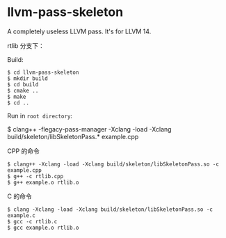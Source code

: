 # llvm-pass-skeleton

A completely useless LLVM pass.
It's for LLVM 14.

rtlib 分支下：

Build:
```shell
$ cd llvm-pass-skeleton
$ mkdir build
$ cd build
$ cmake ..
$ make
$ cd ..
```

Run in `root directory`:

$ clang++ -flegacy-pass-manager -Xclang -load -Xclang build/skeleton/libSkeletonPass.* example.cpp

CPP 的命令

```shell
$ clang++ -Xclang -load -Xclang build/skeleton/libSkeletonPass.so -c example.cpp
$ g++ -c rtlib.cpp
$ g++ example.o rtlib.o
```

C 的命令

```shell
$ clang -Xclang -load -Xclang build/skeleton/libSkeletonPass.so -c example.c
$ gcc -c rtlib.c
$ gcc example.o rtlib.o
```
